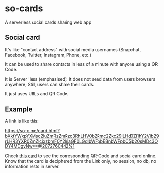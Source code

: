 # so-cards

A serverless social cards sharing web app 

## Social card

It's like "contact address" with social media usernames (Snapchat, Facebook, Twitter, Instagram, Phone, etc.)

It can be used to share contacts in less of a minute with anyone using a QR Code.

It is Server 'less (emphasised): It does not send data from users browsers anywhere; Still, users can share their cards.

It just uses URLs and QR Code.

## Example

A link is like this:

https://so-c.me/card.html?bXktYWxpYXMsc2luZmRzZmRzc3RhLHV0b2Rmc2Zkc29iLHd0Zi1hY2Vib29rLHR3YXR0ZmZlcixzbmF0Y2hjaGF0LGdlbWFpbEBnbWFpbC5jb20sMDc3ODY4MDgyNw==@2072760442%1


Check [this card](https://so-c.me/card.html?bXktYWxpYXMsc2luZmRzZmRzc3RhLHV0b2Rmc2Zkc29iLHd0Zi1hY2Vib29rLHR3YXR0ZmZlcixzbmF0Y2hjaGF0LGdlbWFpbEBnbWFpbC5jb20sMDc3ODY4MDgyNw==@2072760442%1)
 to see the corresponding QR-Code and social card online. Know that the card is deciphered from the Link only, no session, no db, no information rests in server.
